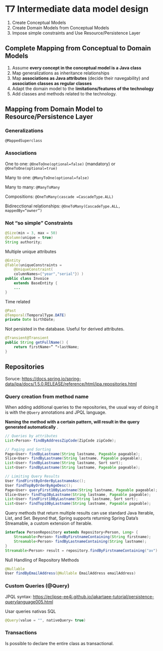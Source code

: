 # T7 Intermediate data model design
1. Create Conceptual Models
2. Create Domain Models from Conceptual Models
3. Impose simple constraints and Use Resource/Persistence Layer

## Complete Mapping from Conceptual to Domain Models

1. Assume **every concept in the conceptual model is a Java class**
2. Map generalizations as inheritance relationships
3. Map **associations as Java attributes** (decide their navegability) and **association classes as regular classes**
4. Adapt the domain model to the l**imitations/features of the technology**
5. Add classes and methods related to the technology.

## Mapping from Domain Model to Resource/Persistence Layer

### Generalizations

`@MappedSuperclass`

### Associations

One to one: `@OneToOne(optional=false)` (mandatory) or `@OneToOne(optional=true)`

Many to one: `@ManyToOne(optional=false)`

Many to many: `@ManyToMany`

Compositions: `@OneToMany(cascade =CascadeType.ALL)`

Bidirecctional relationships: `@OneToMany(CascadeType.ALL,
mappedBy=“owner”)`

### Not “so simple” Constraints

```java
@Size(min = 3, max = 50)
@Column(unique = true)
String authority;
```

Multiple unique attributes

```java
@Entity
@Table(uniqueConstraints =
	@UniqueConstraint(
	columnNames={"year","serial"}) )
public class Invoice
	extends BaseEntity {
	...
}
```

Time related

```java
@Past
@Temporal(TemporalType.DATE)
private Date birthDate;
```

Not persisted in the database. Useful for derived attributes.

```java
@Transient@Transient
public String getFullName() {
	return firstName+” “+lastName;
}
```

## Repositories

Soruce: https://docs.spring.io/spring-data/jpa/docs/1.5.0.RELEASE/reference/html/jpa.repositories.html

### Query creation from method name

When adding additional queries to the repositories, the usual way of doing it is with the `@Query` annotations and JPQL language.

**Naming the method with a certain pattern, will result in the query generated automatically** .

```java
// Queries by attributes
List<Person> findByAddressZipCode(ZipCode zipCode);

// Paging and Sorting
Page<User> findByLastname(String lastname, Pageable pageable);
Slice<User> findByLastname(String lastname, Pageable pageable);
List<User> findByLastname(String lastname, Sort sort);
List<User> findByLastname(String lastname, Pageable pageable);

// Limiting Query Results
User findFirstByOrderByLastnameAsc();
User findTopByOrderByAgeDesc();
Page<User> queryFirst10ByLastname(String lastname, Pageable pageable);
Slice<User> findTop3ByLastname(String lastname, Pageable pageable);
List<User> findFirst10ByLastname(String lastname, Sort sort);
List<User> findTop10ByLastname(String lastname, Pageable pageable);
```

Query methods that return multiple results can use standard Java Iterable, List, and Set. Beyond that, Spring supports returning Spring Data’s Streamable, a custom extension of Iterable.

```java
interface PersonRepository extends Repository<Person, Long> {
    Streamable<Person> findByFirstnameContaining(String firstname);
    Streamable<Person> findByLastnameContaining(String lastname);
}
Streamable<Person> result = repository.findByFirstnameContaining("av")  .and(repository.findByLastnameContaining("ea"));
```

Null Handling of Repository Methods

```java
@Nullable
User findByEmailAddress(@Nullable EmailAddress emailAddress)
```

### Custom Queries (@Query)

JPQL syntax: https://eclipse-ee4j.github.io/jakartaee-tutorial/persistence-querylanguage005.html

Usar queries nativas SQL

```java
@Query(value = "", nativeQuery= true)
```

### Transactions

Is possible to declare the entire class as transactional.

